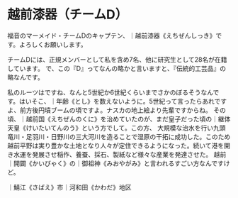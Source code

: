 # 越前漆器（チームD）

福音のマーメイド・チームDのキャプテン、｜越前漆器《えちぜんしっき》です。よろしくお願いします。

チームDには、正規メンバーとして私を含め7名、他に研究生として28名が在籍しています。
で、この『D』ってなんの略かと言いますと、『伝統的工芸品』の略なんです。

私のルーツはですね、なんと5世紀か6世紀くらいまでさかのぼるそうなんです。はいそこ、｜年齢《とし》を数えないように。5世紀って言ったらあれですよ、前方後円墳ブームの頃ですよ。ナスカの地上絵より先輩ですからね。
その頃、｜越前国《えちぜんのくに》を治めていたのが、まだ皇子だった頃の｜継体天皇《けいたいてんのう》という方でして。この方、
大規模な治水を行い九頭竜川・足羽川・日野川の三大河川を造ることで湿原の干拓に成功した。このため越前平野は実り豊かな土地となり人々が定住できるようになった。続いて港を開き水運を発展させ稲作、養蚕、採石、製紙など様々な産業を発達させた。
越前｜開闢《かいびゃく》の｜御祖神《みおやがみ》と言われるすごい方なんですけど。



｜鯖江《さばえ》市｜河和田《かわだ》地区
<!--stackedit_data:
eyJoaXN0b3J5IjpbLTQxNzI0NzU2NCwtNzQ1MDMyNjQ3LC0xOT
kxMjg0OTQwLC0xNzg0ODQ3MDE3LDEwMjcxMDAyNTgsLTE0MjIz
ODMxNywtNDM3NDY2NzMwLC00NjI3NTg3NjgsODI0MDA0MzcyLC
0xNjA1NzA5NzYwXX0=
-->